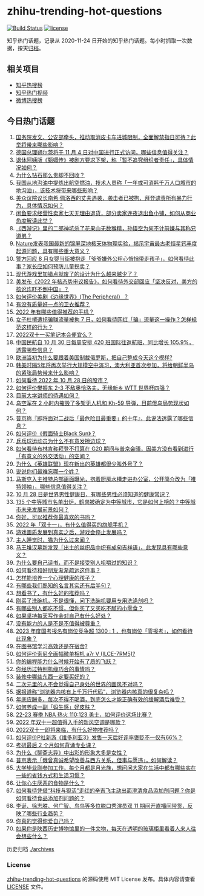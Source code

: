 # zhihu-trending-hot-questions

[![Build Status](https://github.com/justjavac/zhihu-trending-hot-questions/workflows/ci/badge.svg?branch=master)](https://github.com/justjavac/zhihu-trending-hot-questions/actions)
[![license](https://img.shields.io/github/license/justjavac/zhihu-trending-hot-questions)](https://github.com/justjavac/zhihu-trending-hot-questions/blob/master/LICENSE)

知乎热门话题，记录从 2020-11-24 日开始的知乎热门话题。每小时抓取一次数据，按天[归档](./archives)。

## 相关项目

- [知乎热搜榜](https://github.com/justjavac/zhihu-trending-top-search)
- [知乎热门视频](https://github.com/justjavac/zhihu-trending-hot-video)
- [微博热搜榜](https://github.com/justjavac/weibo-trending-hot-search)

## 今日热门话题

<!-- BEGIN -->
<!-- 最后更新时间 Sat Oct 29 2022 06:06:56 GMT+0800 (China Standard Time) -->

1. [国务院发文、公安部牵头，推动取消皮卡车进城限制，全面解禁指日可待？此举将带来哪些影响？](https://www.zhihu.com/question/562888019)
1. [德国总理朔尔茨将于 11 月 4 日对中国进行正式访问，哪些信息值得关注？](https://www.zhihu.com/question/563120922)
1. [退休阿姨版《甄嬛传》被剧方要求下架，称「暂不追究组织者责任」，具体情况如何？](https://www.zhihu.com/question/562752876)
1. [为什么钻石那么贵却不回收？](https://www.zhihu.com/question/558363878)
1. [我国从地沟油中提炼出航空燃油，技术人员称「一年或可消耗千万人口城市的地沟油」，该技术将带来哪些影响？](https://www.zhihu.com/question/562997468)
1. [美众议院议长南希·佩洛西的丈夫遇袭，袭击者已被拘，拜登谴责所有暴力行为，具体情况如何？](https://www.zhihu.com/question/563140487)
1. [闲鱼要求经营性卖家七天无理由退货，部分卖家连夜退出鱼小铺，如何从商业角度解读此举？](https://www.zhihu.com/question/559363666)
1. [《西游记》里的二郎神坑杀了花果山无数猴精，孙悟空为何不计前嫌与其称兄道弟？](https://www.zhihu.com/question/44016534)
1. [Nature发表我国最新的锦屏深地核天体物理实验，揭示宇宙最古老恒星钙丰度起源问题，具有哪些重大意义？](https://www.zhihu.com/question/562769459)
1. [警方回应 8 月女婴当街被抱走「爷爷嫌外公粗心悄悄带走孩子」，如何看待此事？家长应如何预防儿童拐卖？](https://www.zhihu.com/question/562963831)
1. [现代游戏里加错点就废了的设计为什么越来越少了？](https://www.zhihu.com/question/560342807)
1. [美发布《2022 年核态势审议报告》，如何看待外交部回应「坚决反对，美方的核讹诈吓不倒中国」？](https://www.zhihu.com/question/563100026)
1. [如何评价美剧《边缘世界》(The Peripheral）？](https://www.zhihu.com/question/561755230)
1. [有没有质量好一点的卫衣推荐？](https://www.zhihu.com/question/514471324)
1. [2022 年有哪些值得推荐的手机？](https://www.zhihu.com/question/514306954)
1. [女子杜撰遭拐骗赚流量被拘 7 日，如何看待网红「骗」流量这一操作？怎样规范这样的行为？](https://www.zhihu.com/question/562729392)
1. [2022双十一买笔记本会便宜么？](https://www.zhihu.com/question/425332279)
1. [中国民航自 10 月 30 日每周安排 420 班国际往返航班，同比增长 105.9%，透露哪些信息？](https://www.zhihu.com/question/562432739)
1. [欧洲当初为什么要跟着美国制裁俄罗斯，把自己整成今天这个模样?](https://www.zhihu.com/question/560300935)
1. [韩美时隔5年将再次举行大规模空中演习，澳大利亚首次参加，将给朝鲜半岛的紧张局势带来什么影响？](https://www.zhihu.com/question/562705677)
1. [如何看待 2022 年 10 月 28 日的股市？](https://www.zhihu.com/question/562989088)
1. [如何评价樊振东 2-3 不敌奥恰洛夫，无缘新乡 WTT 世界杯四强？](https://www.zhihu.com/question/563115493)
1. [目前大学讲师的待遇如何？](https://www.zhihu.com/question/495127497)
1. [乌空军在 2 小时内摧毁了多架无人机和 Kh-59 导弹，目前俄乌局势现状如何？](https://www.zhihu.com/question/562799525)
1. [普京称『即将面对二战后「最危险且最重要」的十年』，此说法透露了哪些信息？](https://www.zhihu.com/question/562946177)
1. [如何评价《假面骑士Black Sun》？](https://www.zhihu.com/question/494129001)
1. [乒乓球运动员为什么不有意发擦边球？](https://www.zhihu.com/question/298566566)
1. [如何看待布林肯称拜登不打算在 G20 期间与普京会晤，因美方没有看到进行「有意义的外交活动」的空间？](https://www.zhihu.com/question/563050934)
1. [为什么《英雄联盟》现在新出的英雄都很少叫外号了？](https://www.zhihu.com/question/533496433)
1. [说说你们最难忘哪一个姓？](https://www.zhihu.com/question/379089339)
1. [马斯克入主推特总部画面曝光，抱着厨房水槽走进办公室，公开简介改为「推特领袖」，哪些信息值得关注？](https://www.zhihu.com/question/562661109)
1. [10 月 28 日是世界男性健康日，有哪些男性必须知道的健康常识？](https://www.zhihu.com/question/563020641)
1. [135 个中等城市名单出炉，鹤岗被确定为中等城市，它是如何上榜的？中等城市未来发展前景如何？](https://www.zhihu.com/question/562881455)
1. [你好，可以推荐你最喜欢的书吗？](https://www.zhihu.com/question/561362744)
1. [2022 年「双十一」，有什么值得买的旗舰手机？](https://www.zhihu.com/question/561735243)
1. [游戏画质发展到真实之后，游戏会停止发展吗？](https://www.zhihu.com/question/557656833)
1. [主人睡觉时，猫为什么过来闻？](https://www.zhihu.com/question/474358188)
1. [马王堆汉墓新发现「出土的丝织品中织有成句吉祥语」，此发现具有哪些意义？](https://www.zhihu.com/question/563017925)
1. [为什么要自己读书，而不是接受别人咀嚼过的知识？](https://www.zhihu.com/question/558990838)
1. [如何看待和好朋友渐渐疏远这件事？](https://www.zhihu.com/question/67894761)
1. [怎样能培养一个心理健康的孩子？](https://www.zhihu.com/question/265658533)
1. [有哪些我们熟知的名言其实还有后半句？](https://www.zhihu.com/question/30792945)
1. [想看书了，有什么好的推荐吗？](https://www.zhihu.com/question/559503558)
1. [刚买了洗碗机，不是很懂，问下洗碗机要用专用洗涤剂吗？](https://www.zhihu.com/question/440718918)
1. [有哪些别人都吃不惯，但你买了又买吃不腻的小零食？](https://www.zhihu.com/question/561308811)
1. [如果坚持每天写作会对自己有什么好处？](https://www.zhihu.com/question/412766298)
1. [没有能力的人是不是不值得被尊重？](https://www.zhihu.com/question/559002256)
1. [2023 年度国考报名有岗位竞争超 1300 : 1 ，也有岗位「零报考」，如何看待此现象？](https://www.zhihu.com/question/562946224)
1. [在图书馆学习高效还是在宿舍?](https://www.zhihu.com/question/553272973)
1. [如何评价索尼全画幅微单相机 a7r V (ILCE-7RM5)?](https://www.zhihu.com/question/562617660)
1. [你的编程能力什么时候开始有了质的飞跃？](https://www.zhihu.com/question/439209257)
1. [你经历过特别机缘巧合的事情吗？](https://www.zhihu.com/question/399124721)
1. [装修中哪些东西一定要买好的？](https://www.zhihu.com/question/544938809)
1. [二次元里的人不会觉得自己身处的世界的画风不对吗？](https://www.zhihu.com/question/558699190)
1. [据报道称“浏览器内核有上千万行代码”，浏览器内核真的很复杂吗？](https://www.zhihu.com/question/290767285)
1. [年底应酬多，每次不得不喝酒，到底怎么才能正确有效的缓解酒后难受？](https://www.zhihu.com/question/561172332)
1. [如何养成一副「妈生感」好皮肤？](https://www.zhihu.com/question/562743945)
1. [22-23 赛季 NBA 热火 110:123 勇士，如何评价这场比赛？](https://www.zhihu.com/question/562965714)
1. [2022 年双十一超值得入手的新风空调是哪款？](https://www.zhihu.com/question/562709931)
1. [2022双十一即将来临，有什么好物推荐吗？](https://www.zhihu.com/question/558218946)
1. [如何评价P社新游《维多利亚3》发售一天后好评率褒贬不一仅有66%？](https://www.zhihu.com/question/562861220)
1. [考研最后 2 个月如何背诵专业课？](https://www.zhihu.com/question/297775373)
1. [为什么《聊斋志异》中出彩的形象大多是女性？](https://www.zhihu.com/question/24232339)
1. [普京表示「俄曾真诚希望改善与西方关系，但事与愿违」，如何解读？](https://www.zhihu.com/question/562928752)
1. [大学毕业刚参加工作，每个月都是月光族，想问问大家在生活中都有哪些实在一些的省钱方式和生活习惯？](https://www.zhihu.com/question/562874598)
1. [让你心生厌恶的食物是什么？](https://www.zhihu.com/question/468990798)
1. [如何看待凭借“科技与狠活”走红的辛吉飞主动出面澄清食品添加剂问题？你是如何看待食品添加剂问题的？](https://www.zhihu.com/question/562907269)
1. [李诞、徐志胜、何广智、鸟鸟等多位脱口秀演员双 11 期间开直播间带货，反映了哪些行业趋势？](https://www.zhihu.com/question/562858488)
1. [你真的觉得你爱自己吗？](https://www.zhihu.com/question/562712095)
1. [如果你是陕西历史博物馆里的一件文物，每天在透明的玻璃柜里看着人来人往会想些什么？](https://www.zhihu.com/question/562152146)

<!-- END -->

历史归档 [./archives](./archives)

### License

[zhihu-trending-hot-questions](https://github.com/justjavac/zhihu-trending-hot-questions)
的源码使用 MIT License 发布。具体内容请查看 [LICENSE](./LICENSE) 文件。
